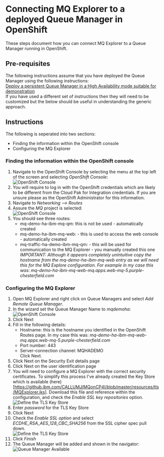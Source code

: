 # Connecting MQ Explorer to a deployed Queue Manager in OpenShift
These steps document how you can connect MQ Explorer to a Queue Manager running in OpenShift.

## Pre-requisites
The following instructions assume that you have deployed the Queue Manager using the following instructions:    
[Deploy a persistent Queue Manager in a High Availability mode suitable for demonstration](instructions/multiInstance.md)   
If you have used a different set of instructions then they will need to be customized but the below should be useful in understanding the generic approach.     

## Instructions
The following is seperated into two sections:    
* Finding the information within the OpenShift console
* Configuring the MQ Explorer

### Finding the information within the OpenShift console
1. Navigate to the OpenShift Console by selecting the menu at the top left of the screen and selecting *OpenShift Console*:   
  ![OpenShift Console](img/openshift.png)  
1. You will require to log in with the OpenShift credentials which are likely to be different from the Cloud Pak for Integration credentials. If you are unsure please as the OpenShift Administrator for this information. 
1. Navigate to *Networking --> Routes*
1. Assure the *MQ* project is selected:    
  ![OpenShift Console](img/listRoutes.png)  
1. You should see three routes:     
   * mq-demo-ha-ibm-mq-qm: this is not be used - automatically created
   * mq-demo-ha-ibm-mq-web: - this is used to access the web console - automatically created
   * mq-traffic-ha-demo-ibm-mq-qm: - this will be used for communication to the MQ Explorer - you manually created this one
   *IMPORTANT: Although it appears completely unintuitive copy the hostname from the mq-demo-ha-ibm-mq-web entry as we will need this for the MQ Explore configuration. For example in my case this was: 	mq-demo-ha-ibm-mq-web-mq.apps.web-mq-5.purple-chesterfield.com*

### Configuring the MQ Explorer
1. Open MQ Explorer and right click on Queue Managers and select *Add Remote Queue Manager*.    
1. In the wizard set the Queue Manager Name to *mqdemoha*:     
  ![OpenShift Console](img/configQMName.png)       
1. Click Next
1. Fill in the following details:      
   * Hostname: this is the hostname you identified in the OpenShift Routes page. In my case this was: *mq-demo-ha-ibm-mq-web-mq.apps.web-mq-5.purple-chesterfield.com*
   * Port number: 443
   * Server-connection channel: MQHADEMO     
   Click Next. 
1. Click Next on the Security Exit details page
1. Click Next on the user identification page
1. You will need to configure a MQ Explorer with the correct security certificates. To simplify this process I've already created the Key Store which is available (here)[https://github.ibm.com/CALLUMJ/MQonCP4I/blob/master/resources/tls/MQExplorer.jks]. Download this file and reference within the configuration, and check the *Enable SSL key repositories* option.     
  ![Define the TLS Key Store](img/configTLSKeyStore.png)      
1. Enter *password* for the TLS Key Store
1. Click Next 
1. Check the *Enable SSL option* and select *ECDHE_RSA_AES_128_CBC_SHA256* from the SSL cipher spec pull down.     
   ![Define the TLS Key Store](img/configCipherSpecMQE.png)    
1. Click *Finish*
1. The Queue Manager will be added and shown in the navigator:     
   ![Queue Manager Available](img/QueueManagerInNavigator.png)    
